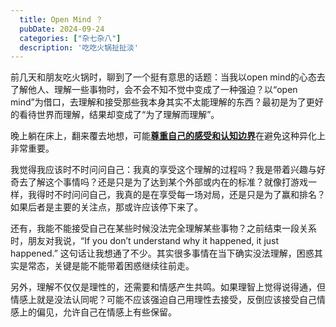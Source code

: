```yaml
---
  title: Open Mind ？
  pubDate: 2024-09-24
  categories: ["杂七杂八"]
  description: '吃吃火锅扯扯淡'
---
```


前几天和朋友吃火锅时，聊到了一个挺有意思的话题：当我以open mind的心态去了解他人、理解一些事物时，会不会不知不觉中变成了一种强迫？以“open mind”为借口，去理解和接受那些我本身其实不太能理解的东西？最初是为了更好的看待世界而理解，结果却变成了“为了理解而理解”。

晚上躺在床上，翻来覆去地想，可能<u>**尊重自己的感受和认知边界**</u>在避免这种异化上非常重要。

我觉得我应该时不时问问自己：我真的享受这个理解的过程吗？我是带着兴趣与好奇去了解这个事情吗？还是只是为了达到某个外部或内在的标准？就像打游戏一样，我得时不时问问自己，我真的是在享受每一场对局，还是只是为了赢和排名？如果后者是主要的关注点，那或许应该停下来了。

还有，我能不能接受自己在某些时候没法完全理解某些事物？之前结束一段关系时，朋友对我说，“If you don’t understand why it happened, it just happened.” 这句话让我想通了不少。其实很多事情在当下确实没法理解，困惑其实是常态，关键是能不能带着困惑继续往前走。

另外，理解不仅仅是理性的，还需要和情感产生共鸣。如果理智上觉得说得通，但情感上就是没法认同呢？可能不应该强迫自己用理性去接受，反倒应该接受自己情感上的偏见，允许自己在情感上有些保留。